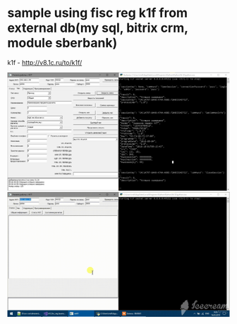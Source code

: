 # sample using fisc reg k1f from external db(my sql, bitrix crm, module sberbank)

k1f - http://v8.1c.ru/to/k1f/

![Image alt](https://github.com/dmarenin/k1f-bridge/blob/master/img/1.png)
![Image alt](https://github.com/dmarenin/k1f-bridge/blob/master/img/ice_video_20190316-092618.gif)
